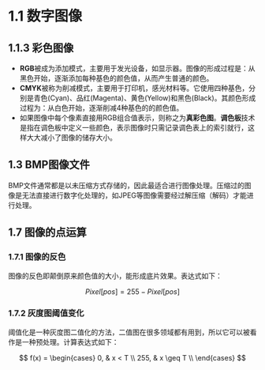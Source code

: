 # 1.1 数字图像

## 1.1.3 彩色图像

- **RGB**被成为添加模式，主要用于发光设备，如显示器。图像的形成过程是：从黑色开始，逐渐添加每种基色的颜色值，从而产生普通的颜色。
- **CMYK**被称为削减模式，主要用于打印机，感光材料等。它使用四种基色，分别是青色(Cyan)、品红(Magenta)、黄色(Yellow)和黑色(Black)。其颜色形成过程为：从白色开始，逐渐削减4种基色的的颜色值。
- 如果图像中每个像素直接用RGB组合值表示，则称之为**真彩色图**。**调色板**技术是指在调色板中定义一些颜色，表示图像时只需记录调色表上的索引就行，这样大大减小了图像的储存大小。

## 1.3 BMP图像文件

BMP文件通常都是以未压缩方式存储的，因此最适合进行图像处理。压缩过的图像是无法直接进行数字化处理的，如JPEG等图像需要经过解压缩（解码）才能进行处理。

## 1.7 图像的点运算

### 1.7.1 图像的反色

图像的反色即颠倒原来颜色值的大小，能形成底片效果。表达式如下：

$$
Pixel[pos] = 255 - Pixel[pos]
$$

### 1.7.2 灰度图阈值变化

阈值化是一种灰度图二值化的方法，二值图在很多领域都有用到，所以它可以被看作是一种预处理。计算表达式如下：

$$
f(x) = 
\begin{cases}
0, & x < T \\
255, & x \geq T \\
\end{cases}
$$


